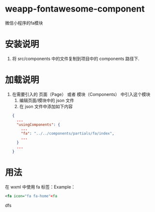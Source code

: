# weapp-fontawesome-component
微信小程序的fa模块

# 安装说明

1. 将 src/components 中的文件复制到项目中的 components 路径下.

# 加载说明

1. 在需要引入的 页面（Page） 或者 模块（Components） 中引入这个模块
    1. 编辑页面/模块中的 json 文件
    1. 在 json 文件中添加如下内容
    ```json
    {
      ...
      "usingComponents": {
        ...
        "fa": "../../components/partials/fa/index",
        ...
      }
      ...
    }
    ```

# 用法

在 wxml 中使用 fa 标签：Example：
```xml
<fa icon="fa fa-home"<fa
```    


dfs